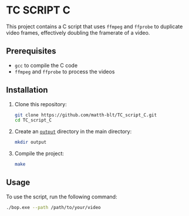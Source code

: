 # TC SCRIPT C

This project contains a C script that uses `ffmpeg` and `ffprobe` to duplicate video frames, effectively doubling the framerate of a video.

## Prerequisites

- `gcc` to compile the C code
- `ffmpeg` and `ffprobe` to process the videos

## Installation

1. Clone this repository:
    ```sh
    git clone https://github.com/matth-blt/TC_script_C.git
    cd TC_script_C
    ```

2. Create an [`output`](output ) directory in the main directory:
    ```sh
    mkdir output
    ```

3. Compile the project:
    ```sh
    make
    ```

## Usage

To use the script, run the following command:

```sh
./bop.exe --path /path/to/your/video

